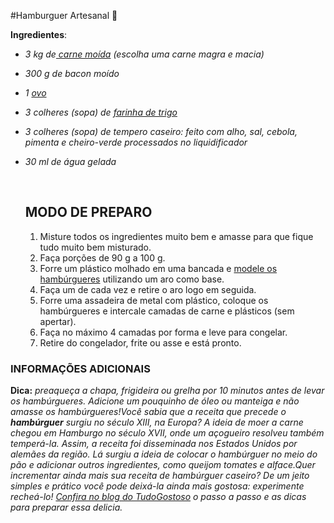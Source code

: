 #Hamburguer Artesanal 🍔 

**Ingredientes**:

- _3 kg de[ carne moída](https://blog.tudogostoso.com.br/cardapios/receitas-faceis/carne-moida-confira-4-receitas-com-esse-ingrediente/) (escolha uma carne magra e macia)_

- _300 g de bacon moído_

- _1 [ovo](https://blog.tudogostoso.com.br/materia/ovo-marrom-vermelho-e-branco/)_

- _3 colheres (sopa) de [farinha de trigo](https://blog.tudogostoso.com.br/cardapios/tipos-de-farinha-de-trigo-diferencas-entre-elas/)_

- _3 colheres (sopa) de tempero caseiro: feito com alho, sal, cebola, pimenta e cheiro-verde processados no liquidificador_

- _30 ml de água gelada_

  ​

  ## MODO DE PREPARO

  1. Misture todos os ingredientes muito bem e amasse para que fique tudo muito bem misturado.
  2. Faça porções de 90 g a 100 g.
  3. Forre um plástico molhado em uma bancada e [modele os hambúrgueres](https://blog.tudogostoso.com.br/cardapios/receitas-faceis/hamburguer-perfeito/) utilizando um aro como base.
  4. Faça um de cada vez e retire o aro logo em seguida.
  5. Forre uma assadeira de metal com plástico, coloque os hambúrgueres e intercale camadas de carne e plásticos (sem apertar).
  6. Faça no máximo 4 camadas por forma e leve para congelar.
  7. Retire do congelador, frite ou asse e está pronto.

### INFORMAÇÕES ADICIONAIS

**Dica:** _preaqueça a chapa, frigideira ou grelha por 10 minutos antes de levar os hambúrgueres. Adicione um pouquinho de óleo ou manteiga e não amasse os hambúrgueres!Você sabia que a receita que precede o **hambúrguer** surgiu no século XIII, na Europa? A ideia de moer a carne chegou em Hamburgo no século XVII, onde um açogueiro resolveu também temperá-la. Assim, a receita foi disseminada nos Estados Unidos por alemães da região. Lá surgiu a ideia de colocar o hambúrguer no meio do pão e adicionar outros ingredientes, como queijom tomates e alface.Quer incrementar ainda mais sua receita de hambúrguer caseiro? De um jeito simples e prático você pode deixá-la ainda mais gostosa: experimente recheá-lo! [Confira no blog do TudoGostoso](https://blog.tudogostoso.com.br/cardapios/receitas-faceis/hamburguer-recheado-confira/) o passo a passo e as dicas para preparar essa delicia._

